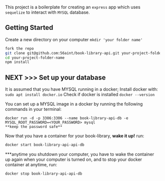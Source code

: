 This project is a boilerplate for creating an `express` app which uses `sequelize` to interact with `MYSQL` database.

## Getting Started
Create a new directory on your computer `mkdir 'your folder name'`
```bash
fork the repo
git clone git@github.com:56aint/book-library-api.git your-project-folder-name
cd your-project-folder-name
npm install
```
## NEXT >>> Set up your database
It is assumed that you have MYSQL running in a docker;
Install docker with: 
```sudo apt install docker.io```
Check  if docker is installed 
```docker --version```

You can set up a MYSQL image in a docker by running the following commands in your terminal:
```
docker run -d -p 3306:3306 --name book-library-api-db -e MYSQL_ROOT_PASSWORD=<YOUR_PASSWORD> mysql
**keep the password safe**
``` 
Now that you have a container for your book-library,
**wake it up!** run:
```bash
docker start book-library-api-api-db
```
***anytime you shutdown your computer, you have to wake the container up again when your computer is turned on, and to stop your docker container at anytime, run:
```bash
docker stop book-library-api-api-db
```




